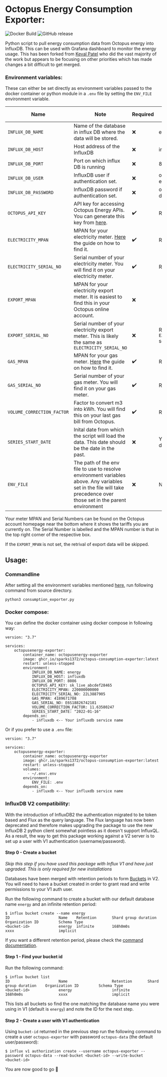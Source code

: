 # Octopus Energy Consumption Exporter:

![Docker Build](https://github.com/sparks1372/octopus-consumption-exporter/workflows/build/badge.svg) ![GitHub release](https://img.shields.io/github/v/release/sparks1372/octopus-consumption-exporter)

Python script to pull energy consumption data from Octopus energy into InfluxDB. This can be used with Grafana dashboard
to monitor the energy usage. This has been forked from [Keval Patel](https://github.com/kevalpatel2106/octopus-consumption-exporter) who did the vast majority of the work
but appears to be focusing on other priorities which has made changes a bit difficult to get merged.

### Environment variables:

These can either be set directly as environment variables passed to the docker container or python module in a `.env`
file by setting the `ENV_FILE` environment variable.

| Name                       | Note                                                                                                                                                                | Required | Default value                 | 
|----------------------------|---------------------------------------------------------------------------------------------------------------------------------------------------------------------|----------|-------------------------------|
| `INFLUX_DB_NAME`           | Name of the database in influx DB where the data will be stored.                                                                                                    | ❌        | energy                        |
| `INFLUX_DB_HOST`           | Host address of the InfluxDB                                                                                                                                        | ❌        | influxdb                      | 
| `INFLUX_DB_PORT`           | Port on which influx DB is running                                                                                                                                  | ❌        | 8086                          |
| `INFLUX_DB_USER`           | InfluxDB user if authentication set.                                                                                                                                | ❌        | octopus-exporter              |
| `INFLUX_DB_PASSWORD`       | InfluxDB password if authentication set.                                                                                                                            | ❌        | octopus-data                  |
| `OCTOPUS_API_KEY`          | API key for accessing Octopus Energy APIs. You can generate this key from [here](https://octopus.energy/dashboard/developer/).                                      | ✔️       | Required                      |
| `ELECTRICITY_MPAN`         | MPAN for your electricity meter. [Here](https://www.comparethemarket.com/energy/content/mpan-number/) the guide on how to find it.                                  | ✔️       | Required                      |
| `ELECTRICITY_SERIAL_NO`    | Serial number of your electricity meter. You will find it on your electricity meter.                                                                                | ✔️       | Required                      |
| `EXPORT_MPAN`              | MPAN for your electricity export meter. It is easiest to find this in your Octopus online account.                                                                  | ❌️       |                       |
| `EXPORT_SERIAL_NO`         | Serial number of your electricity export meter. This is likely the same as `ELECTRICITY_SERIAL_NO`                                                                  | ❌️       | Required if `EXPORT_MPAN` set |
| `GAS_MPAN`                 | MPAN for your gas meter. [Here](https://www.comparethemarket.com/energy/content/mpan-number/) the guide on how to find it.                                          | ✔️       | Required                      |
| `GAS_SERIAL_NO`            | Serial number of your gas meter. You will find it on your gas meter.                                                                                                | ✔️       | Required                      |
| `VOLUME_CORRECTION_FACTOR` | Factor to convert m3 into kWh. You will find this on your last gas bill from Octopus.                                                                               | ✔️       | Required                      |
| `SERIES_START_DATE`        | Inital date from which the script will load the data. This date should be the date in the past.                                                                     | ❌        | Yesterday's date              |
| `ENV_FILE`                 | The path of the env file to use to resolve environment variables above. Any variables set in the file will take precedence over those set in the parent environment | ❌        | N/A                           |

Your meter MPAN and Serial Numbers can be found on the Octopus account homepage near the bottom where it shows the tariffs you are currently on. 
The Serial Number is labelled and the MPAN number is that in the top right corner of the respective box.

If the `EXPORT_MPAN` is not set, the retrival of export data will be skipped.

## Usage:

### Commandline

After setting all the environment variables mentioned [here](#environment-variables), run following command from source
directory.

```
python3 consumption_exporter.py
```

### Docker compose:

You can define the docker container using docker compose in following way:

```
version: "3.7"

services:  
    octopusenergy-exporter:
        container_name: octopusenergy-exporter
        image: ghcr.io/sparks1372/octopus-consumption-exporter:latest
        restart: unless-stopped
        environment:
            INFLUX_DB_NAME: energy 
            INFLUX_DB_HOST: influxdb
            INFLUX_DB_PORT: 8086
            OCTOPUS_API_KEY: sk_live_abcdef28465
            ELECTRICITY_MPAN: 220000000000
            ELECTRICITY_SERIAL_NO: 22L3887905
            GAS_MPAN: 4189671708
            GAS_SERIAL_NO: E6S18826742181
            VOLUME_CORRECTION_FACTOR: 11.63580247
            SERIES_START_DATE: "2022-01-16"
        depends_on:
            - influxdb <-- Your influxdb service name
```

Or if you prefer to use a `.env` file:

```
version: "3.7"

services:  
    octopusenergy-exporter:
        container_name: octopusenergy-exporter
        image: ghcr.io/sparks1372/octopus-consumption-exporter:latest
        restart: unless-stopped
        volumes:
          - ~/.env:.env
        environment:
            ENV_FILE: .env 
        depends_on:
            - influxdb <-- Your influxdb service name
```

### InfluxDB V2 compatibility:

With the introduction of InfluxDB2 the authentication migrated to be token based and Flux as the query language. The
Flux language has now been deprecated and therefore makes upgrading the package to use the new InfluxDB 2 python client
somewhat pointless as it doesn't support InfluxQL. As a result, the way to get this package working against a V2 server
is to set up a user with V1 authentication (username/password).

#### Step 0 - Create a bucket

_Skip this step if you have used this package with Influx V1 and have just upgraded. This is only required for new
installations_

Databases have been merged with retention periods to
form [Buckets](https://docs.influxdata.com/influxdb/v1/concepts/glossary/#bucket) in V2. You will need to have a bucket
created in order to grant read and write permissions to your V1 auth user.

Run the following command to create a bucket with our default database name `energy` and an infinite retention period:

```
$ influx bucket create --name energy
ID                      Name    Retention       Shard group duration    Organization ID         Schema Type
<bucket-id>             energy  infinite        168h0m0s                xxxx                    implicit
```

If you want a different retention period, please check
the [command documentation](https://docs.influxdata.com/influxdb/v2/reference/cli/influx/bucket/create/).

#### Step 1 - Find your bucket id

Run the following command:

```
$ influx bucket list
ID                      Name                    Retention       Shard group duration    Organization ID         Schema Type
<bucket-id>             energy                  infinite        168h0m0s                xxxx                    implicit
```

This lists all buckets so find the one matching the database name you were using in V1 (default is `energy`) and note
the ID for the next step.

#### Step 2 - Create a user with V1 authentication

Using `bucket-id` returned in the previous step run the following command to create a user `octopus-exporter` with
password `octopus-data` (the default user/password):

```
$ influx v1 authorization create --username octopus-exporter --password octopus-data --read-bucket <bucket-id> --write-bucket <bucket-id>
```

You are now good to go :tada: